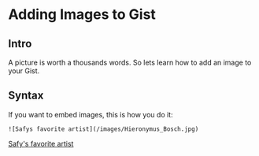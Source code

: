 # Adding Images to Gist

## Intro
A picture is worth a thousands words.  So lets learn how to add an image to your Gist.

## Syntax

If you want to embed images, this is how you do it:

`![Safys favorite artist](/images/Hieronymus_Bosch.jpg)`

[Safy's favorite artist](/images/Hieronymus_Bosch.jpg)


